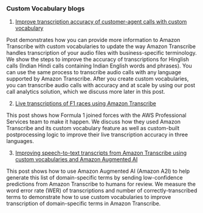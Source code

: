 ### Custom Vocabulary blogs

1. [Improve transcription accuracy of customer-agent calls with custom vocabulary](https://aws.amazon.com/blogs/machine-learning/improve-transcription-accuracy-of-customer-agent-calls-with-custom-vocabulary-in-amazon-transcribe/)

Post demonstrates how you can provide more information to Amazon Transcribe with custom vocabularies to update the way Amazon Transcribe handles transcription of your audio files with business-specific terminology. We show the steps to improve the accuracy of transcriptions for Hinglish calls (Indian Hindi calls containing Indian English words and phrases). You can use the same process to transcribe audio calls with any language supported by Amazon Transcribe. After you create custom vocabularies, you can transcribe audio calls with accuracy and at scale by using our post call analytics solution, which we discuss more later in this post.

2. [Live transcriptions of F1 races using Amazon Transcribe](https://aws.amazon.com/blogs/machine-learning/live-transcriptions-of-f1-races-using-amazon-transcribe/)

This post shows how Formula 1 joined forces with the AWS Professional Services team to make it happen. We discuss how they used Amazon Transcribe and its custom vocabulary feature as well as custom-built postprocessing logic to improve their live transcription accuracy in three languages.

3. [Improving speech-to-text transcripts from Amazon Transcribe using custom vocabularies and Amazon Augmented AI](https://aws.amazon.com/blogs/machine-learning/improving-speech-to-text-transcripts-from-amazon-transcribe-using-custom-vocabularies-and-amazon-augmented-ai/)

This post shows how to use Amazon Augmented AI (Amazon A2I) to help generate this list of domain-specific terms by sending low-confidence predictions from Amazon Transcribe to humans for review. We measure the word error rate (WER) of transcriptions and number of correctly-transcribed terms to demonstrate how to use custom vocabularies to improve transcription of domain-specific terms in Amazon Transcribe.
